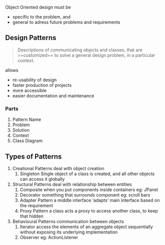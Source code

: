 Object Oriented design must be

- specific to the problem, and
- general to adress future problems and requirements

## Design Patterns

> Descriptions of communicating objects and classes, that are ==customized== to solve a general design problem, in a particular context.

allows

- re-usability of design
- faster production of projects
- more accessible
- easier documentation and maintenance

### Parts

1. Pattern Name
2. Problem
3. Solution
4. Context
5. Class Diagram

## Types of Patterns

1. Creational Patterns
   deal with object creation
   1. Singleton
      Single object of a class is created, and all other objects can access it globally
2. Structural Patterns
   deal with relationship between entities
   1. Composite
      when you put components inside containers
      eg: JPanel
   2. Decorator
      something that *surrounds* component
      eg: scroll bars
   3. Adapter Pattern
      a middle interface ‘adapts’ main interface based on the requirement
   4. Proxy Pattern
      a class acts a proxy to access another class, to keep that hidden
3. Behavioural Patterns
   communication between objects
   1. Iterator
      access the elements of an aggregate object sequentially without exposing its underlying implementation
   1. Observer
      eg: ActionListener
